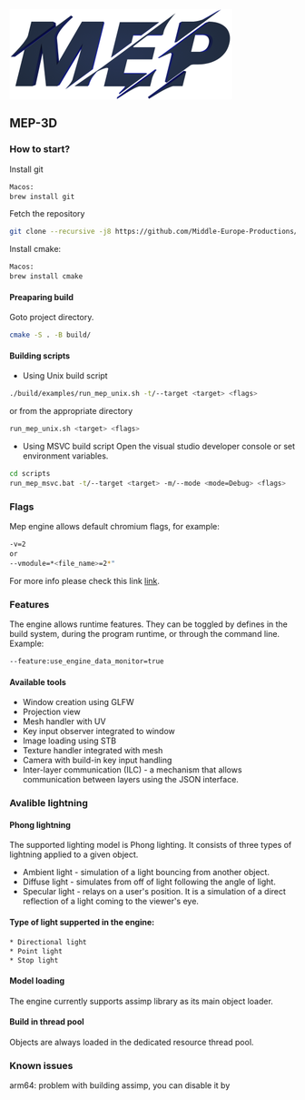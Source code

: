 <a href="url"><img src="https://github.com/Middle-Europe-Productions/MEP/blob/master/docs/mepdoc.png" align="center" height="159" width="392" ></a>

## MEP-3D

### How to start?

Install git
```sh
Macos:
brew install git
```

Fetch the repository
```sh
git clone --recursive -j8 https://github.com/Middle-Europe-Productions/MEP-3D.git
```
Install cmake:
```sh
Macos:
brew install cmake
```

#### Preaparing build
Goto project directory.
```sh
cmake -S . -B build/
```

#### Building scripts
* Using Unix build script
```sh
./build/examples/run_mep_unix.sh -t/--target <target> <flags>
```
or from the appropriate directory
```sh
run_mep_unix.sh <target> <flags>
```

* Using MSVC build script
Open the visual studio developer console or set environment variables.
```sh
cd scripts
run_mep_msvc.bat -t/--target <target> -m/--mode <mode=Debug> <flags>
```
### Flags
Mep engine allows default chromium flags, for example:
```sh
-v=2
or
--vmodule=*<file_name>=2*"
```
For more info please check this link [link](https://github.com/google/glog).

### Features
The engine allows runtime features. They can be toggled by defines in the build system, during the program runtime, or through the command line.
Example:
```sh
--feature:use_engine_data_monitor=true
```

#### Available tools
* Window creation using GLFW
* Projection view
* Mesh handler with UV
* Key input observer integrated to window
* Image loading using STB
* Texture handler integrated with mesh
* Camera with build-in key input handling
* Inter-layer communication (ILC) -  a mechanism that allows communication between layers using the JSON interface.

### Avalible lightning

#### Phong lightning
The supported lighting model is Phong lighting. It consists of three types of lightning applied to a given object.
* Ambient light - simulation of a light bouncing from another object.
* Diffuse light - simulates from off of light following the angle of light.
* Specular light - relays on a user's position. It is a simulation of a direct reflection of a light coming to the viewer's eye.

#### Type of light supperted in the engine:
    * Directional light
    * Point light
    * Stop light

#### Model loading
The engine currently supports assimp library as its main object loader.

#### Build in thread pool
Objects are always loaded in the dedicated resource thread pool.


### Known issues
arm64: problem with building assimp, you can disable it by 
